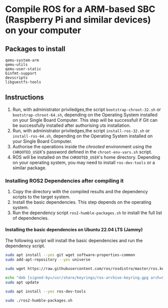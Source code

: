 # Compile ROS for a ARM-based SBC (Raspberry Pi and similar devices) on your computer

## Packages to install

```
qemu-system-arm
qemu-utils
qemu-user-static
binfmt-support
devscripts
libguestfs-tools
```

## Instructions

1. Run, with administrator priviledges,the script `bootstrap-chroot-32.sh` or
`bootstrap-chroot-64.sh`, depending on the Operating System installed on your
Single Board Computer. This step will be successfull if Git can be successfully
installed after authorising uts installation.
2. Run, with administrator priviledges,the script `install-ros-32.sh` or
`install-ros-64.sh`, depending on the Operating System installed on your
Single Board Computer.
3. Authorise the operations inside the *chrooted* environment using the
`CHROOTED_USER`'s password defined in the `chroot-env-vars.sh` script.
4. ROS will be installed on the `CHROOTED_USER`'s home directory. Depending on
your operating system, you may need to install `ros-dev-tools` or a similar
package.

### Installing ROS2 Dependencies after compiling it

1. Copy the directory with the compiled results and the dependency scripts to
the target system.
2. Install the basic dependencies. This step depends on the operating system.
3. Run the dependency script `ros2-humble-packages.sh` to install the full list
of dependencies.

#### Installing the basic dependencies on Ubuntu 22.04 LTS (Jammy)

The following script will install the basic dependencies and run the dependency
script.

```bash
sudo apt install --yes git wget software-properties-common
sudo add-apt-repository --yes universe

sudo wget https://raw.githubusercontent.com/ros/rosdistro/master/ros.key -O /usr/share/keyrings/ros-archive-keyring.gpg

echo "deb [signed-by=/usr/share/keyrings/ros-archive-keyring.gpg arch=$(dpkg --print-architecture)] http://packages.ros.org/ros2/ubuntu jammy main" | sudo tee /etc/apt/sources.list.d/ros2.list > /dev/null
sudo apt update

sudo apt install --yes ros-dev-tools

sudo ./ros2-humble-packages.sh
```